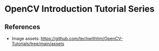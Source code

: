 # OpenCV Introduction Tutorial Series


## References

- Image assets: https://github.com/techwithtim/OpenCV-Tutorials/tree/main/assets
